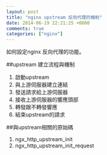```yaml
---
layout: post
title: "nginx upstream 反向代理的機制"
date: 2014-06-19 22:21:25 +0800
comments: true
categories: ["nginx"]
---
```


如何設定nginx 反向代理的功能。

<!-- more -->

##upstream 建立流程與機制
1. 啟動upstream
2. 與上游伺服器建立連結
3. 發送請求給上游伺服器
4. 接收上游伺服器的響應頭部
5. 轉發跟不轉發響應
6. 結束upstream的請求



##與upstream相關的原始碼
1. ngx_http_upstream_init  
2. ngx_http_upstream_init_request
